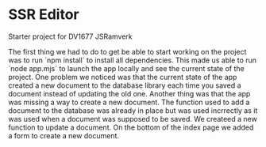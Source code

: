 # SSR Editor

Starter project for DV1677 JSRamverk

The first thing we had to do to get be able to start working on the project was to run ´npm install´ to install all dependencies. This made us able to run ´node app.mjs´ to launch the app locally and see the current state of the project. One problem we noticed was that the current state of the app created a new document to the database library each time you saved a document instead of updating the old one. Another thing was that the app was missing a way to create a new document. The function used to add a document to the database was already in place but was used incrrectly as it was used when a document was supposed to be saved. We createed a new function to update a document. On the bottom of the index page we added a form to create a new document. 
